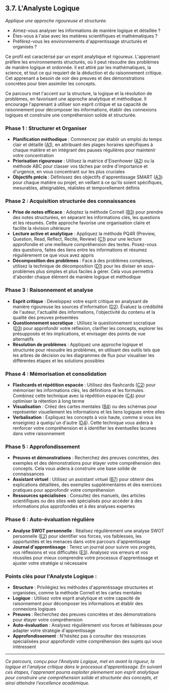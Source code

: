 ## 3.7. L'Analyste Logique 

_Applique une approche rigoureuse et structurée._ 

* Aimez-vous analyser les informations de manière logique et détaillée ? 
* Êtes-vous à l'aise avec les matières scientifiques et mathématiques ? 
* Préférez-vous les environnements d'apprentissage structurés et organisés ?

Ce profil est caractérisé par un esprit analytique et rigoureux. L'apprenant préfère les environnements structurés, où il peut résoudre des problèmes de manière logique et ordonnée. Il est attiré par les mathématiques, la science, et tout ce qui requiert de la déduction et du raisonnement critique. Cet apprenant a besoin de voir des preuves et des démonstrations concrètes pour bien assimiler les concepts.

Ce parcours met l'accent sur la structure, la logique et la résolution de problèmes, en favorisant une approche analytique et méthodique. Il encourage l'apprenant à utiliser son esprit critique et sa capacité de raisonnement pour décomposer les informations, établir des connexions logiques et construire une compréhension solide et structurée.

### Phase 1 : Structurer et Organiser

* **Planification méthodique** : Commencez par établir un emploi du temps clair et détaillé ([A1](<4.1.1. Planif emploi tps habits.md>)), en attribuant des plages horaires spécifiques à chaque matière et en intégrant des pauses régulières pour maintenir votre concentration
* **Priorisation rigoureuse** : Utilisez la matrice d'Eisenhower ([A2](<4.1.2. Priorit taches.md>)) ou la méthode ABC pour classer vos tâches par ordre d'importance et d'urgence, en vous concentrant sur les plus cruciales
* **Objectifs précis** : Définissez des objectifs d'apprentissage SMART ([A3](<4.1.3. Obj SMART.md>)) pour chaque matière ou projet, en veillant à ce qu'ils soient spécifiques, mesurables, atteignables, réalistes et temporellement définis

### Phase 2 : Acquisition structurée des connaissances

* **Prise de notes efficace** : Adoptez la méthode Cornell ([B3](<4.2.3. Meth Cornell notes.md>)) pour prendre des notes structurées, en séparant les informations clés, les questions et les résumés. Cette approche favorise une organisation claire et facilite la révision ultérieure
* **Lecture active et analytique** : Appliquez la méthode PQ4R (Preview, Question, Read, Reflect, Recite, Review) ([C1](<4.3.1. PQ4R.md>)) pour une lecture approfondie et une meilleure compréhension des textes. Posez-vous des questions, faites des liens entre les informations et résumez régulièrement ce que vous avez appris
* **Décomposition des problèmes** : Face à des problèmes complexes, utilisez la technique de décomposition ([D1](<4.4.1. Decomp prob complexes.md>)) pour les diviser en sous-problèmes plus simples et plus faciles à gérer. Cela vous permettra d'aborder chaque élément de manière logique et méthodique

### Phase 3 : Raisonnement et analyse

* **Esprit critique** : Développez votre esprit critique en analysant de manière rigoureuse les sources d'information ([D2](<4.4.2. Analyse critiq sources.md>)). Évaluez la crédibilité de l'auteur, l'actualité des informations, l'objectivité du contenu et la qualité des preuves présentées
* **Questionnement socratique** : Utilisez le questionnement socratique ([D3](<4.4.3. Quest socratique.md>)) pour approfondir votre réflexion, clarifier les concepts, explorer les présupposés et les implications, et envisager des points de vue alternatifs
* **Résolution de problèmes** : Appliquez une approche logique et structurée pour résoudre les problèmes, en utilisant des outils tels que les arbres de décision ou les diagrammes de flux pour visualiser les différentes étapes et les solutions possibles

### Phase 4 : Mémorisation et consolidation

* **Flashcards et répétition espacée** : Utilisez des flashcards ([C2](<4.3.2. Memoris active.md>)) pour mémoriser les informations clés, les définitions et les formules. Combinez cette technique avec la répétition espacée ([C4](<4.3.4. Repet espacee.md>)) pour optimiser la rétention à long terme
* **Visualisation** : Créez des cartes mentales ([B4](<4.2.4. Mind mapping.md>)) ou des schémas pour représenter visuellement les informations et les liens logiques entre elles
* **Verbalisation** : Expliquez les concepts à voix haute, comme si vous les enseigniez à quelqu'un d'autre ([D4](<4.4.4. Rubber duck.md>)). Cette technique vous aidera à renforcer votre compréhension et à identifier les éventuelles lacunes dans votre raisonnement

### Phase 5 : Approfondissement

* **Preuves et démonstrations** : Recherchez des preuves concrètes, des exemples et des démonstrations pour étayer votre compréhension des concepts. Cela vous aidera à construire une base solide de connaissances
* **Assistant virtuel** : Utilisez un assistant virtuel ([B7](<4.2.7. Assist virtuel IA.md>)) pour obtenir des explications détaillées, des exemples supplémentaires et des exercices pratiques pour approfondir votre compréhension
* **Ressources spécialisées** : Consultez des manuels, des articles scientifiques ou des sites web spécialisés pour accéder à des informations plus approfondies et à des analyses expertes

### Phase 6 : Auto-évaluation régulière

* **Analyse SWOT personnelle** : Réalisez régulièrement une analyse SWOT personnelle ([E2](<4.5.2. Auto evaluation.md>)) pour identifier vos forces, vos faiblesses, les opportunités et les menaces dans votre parcours d'apprentissage
* **Journal d'apprentissage** : Tenez un journal pour suivre vos progrès, vos réflexions et vos difficultés ([E3](<4.5.3. Journal apprent.md>)). Analysez vos erreurs et vos réussites pour mieux comprendre votre processus d'apprentissage et ajuster votre stratégie si nécessaire

### Points clés pour l'Analyste Logique :

* **Structure** : Privilégiez les méthodes d'apprentissage structurées et organisées, comme la méthode Cornell et les cartes mentales
* **Logique** : Utilisez votre esprit analytique et votre capacité de raisonnement pour décomposer les informations et établir des connexions logiques
* **Preuves** : Recherchez des preuves concrètes et des démonstrations pour étayer votre compréhension
* **Auto-évaluation** : Analysez régulièrement vos forces et faiblesses pour adapter votre stratégie d'apprentissage
* **Approfondissement** : N'hésitez pas à consulter des ressources spécialisées pour approfondir votre compréhension des sujets qui vous intéressent

***

_Ce parcours, conçu pour l'Analyste Logique, met en avant la rigueur, la logique et l'analyse critique dans le processus d'apprentissage. En suivant ces étapes, l'apprenant pourra exploiter pleinement son esprit analytique pour construire une compréhension solide et structurée des concepts, et ainsi atteindre l'excellence académique._ 